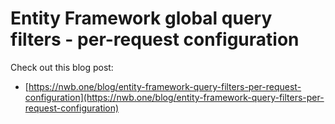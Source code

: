 # Entity Framework global query filters - per-request configuration

Check out this blog post:

- [https://nwb.one/blog/entity-framework-query-filters-per-request-configuration](https://nwb.one/blog/entity-framework-query-filters-per-request-configuration)
